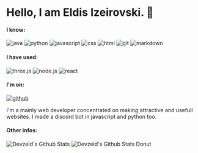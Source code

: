 # Hello, I am Eldis Izeirovski. 👋

#### **I know:**
![java](https://img.shields.io/badge/Java-ED8B00?style=for-the-badge&logo=openjdk&logoColor=white)
![python](https://img.shields.io/badge/Python-0070FF?style=for-the-badge&logo=python&logoColor=white)
![javascript](https://img.shields.io/badge/JavaScript-F7DF1E?style=for-the-badge&logo=javascript&logoColor=black)
![css](https://img.shields.io/badge/CSS3-1572B6?style=for-the-badge&logo=css3&logoColor=white)
![html](https://img.shields.io/badge/HTML5-E34F26?style=for-the-badge&logo=html5&logoColor=white)
![git](https://img.shields.io/badge/GIT-E44C30?style=for-the-badge&logo=git&logoColor=white)
![markdown](https://img.shields.io/badge/Markdown-000000?style=for-the-badge&logo=markdown&logoColor=white)
#### **I have used:**
![three.js](https://img.shields.io/badge/Three.js-000000?style=for-the-badge&logo=three.js&logoColor=white)
![node.js](https://img.shields.io/badge/node.js%20-%2343853D.svg?&style=for-the-badge&logo=node.js&logoColor=white)
![react](https://img.shields.io/badge/react%20-%2320232a.svg?&style=for-the-badge&logo=react&logoColor=%2361DAFB)
<br/>
#### **I'm on:**
[![github](https://img.shields.io/badge/Follow-100000?style=for-the-badge&logo=github&logoColor=white)](https://github.com/devzeld)

I'm a mainly web developer concentrated on making attractive and usefull websites.
I made a discord bot in javascript and python too.

<!--
#### Contacts:

- E-mail: [eldis.izeirovski@gmail.com](mailto:eldis.izeirovski7@gmail.com)
- Site: [devzeld.github.io](https://devzeld.github.io/zeld/#/)
- 
-->

#### Other infos: 
![Devzeld's Github Stats](https://github-readme-stats.vercel.app/api/top-langs/?username=devzeld&layout=donut&hide_border=true&theme=transparent)
![Devzeld's Github Stats Donut](https://github-readme-stats.vercel.app/api?username=devzeld&show_icons=true&layout=compact&hide_border=true&theme=transparent)

